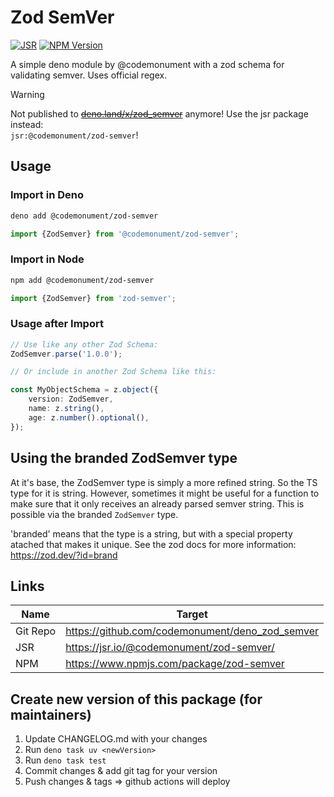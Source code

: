# Zod SemVer

[![JSR](https://jsr.io/badges/@codemonument/zod-semver)](https://jsr.io/@codemonument/zod-semver/)
[![NPM Version](https://img.shields.io/npm/v/zod-semver?style=flat&logo=npm&color=CB3435)
](https://www.npmjs.com/package/zod-semver)

A simple deno module by @codemonument with a zod schema for validating semver.
Uses official regex.

> [!WARNING]
> Not published to ~~[deno.land/x/zod_semver](https://deno.land/x/zod_semver)~~ anymore! Use the jsr package instead:  
> `jsr:@codemonument/zod-semver`!

## Usage

### Import in Deno

```bash
deno add @codemonument/zod-semver
```

```ts
import {ZodSemver} from '@codemonument/zod-semver';
```

### Import in Node

```bash
npm add @codemonument/zod-semver
```

```ts
import {ZodSemver} from 'zod-semver';
```

### Usage after Import

```ts
// Use like any other Zod Schema:
ZodSemver.parse('1.0.0');

// Or include in another Zod Schema like this:

const MyObjectSchema = z.object({
	version: ZodSemver,
	name: z.string(),
	age: z.number().optional(),
});
```

## Using the branded ZodSemver type

At it's base, the ZodSemver type is simply a more refined string. So the TS type for it is string.
However, sometimes it might be useful for a function to make sure that it only receives an already parsed semver string.
This is possible via the branded `ZodSemver` type.

'branded' means that the type is a string, but with a special property atached that makes it unique.
See the zod docs for more information: <https://zod.dev/?id=brand>

## Links

| Name     | Target                                          |
| -------- | ----------------------------------------------- |
| Git Repo | https://github.com/codemonument/deno_zod_semver |
| JSR      | https://jsr.io/@codemonument/zod-semver/        |
| NPM      | https://www.npmjs.com/package/zod-semver        |

## Create new version of this package (for maintainers)

1. Update CHANGELOG.md with your changes
2. Run `deno task uv <newVersion>`
3. Run `deno task test`
4. Commit changes & add git tag for your version
5. Push changes & tags => github actions will deploy

